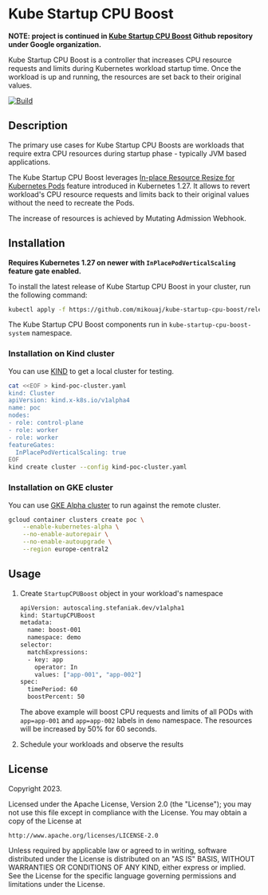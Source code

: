 # Kube Startup CPU Boost

**NOTE: project is continued in [Kube Startup CPU Boost](https://github.com/google/kube-startup-cpu-boost)
Github repository under Google organization.**

Kube Startup CPU Boost is a controller that increases CPU resource requests and limits during
Kubernetes workload startup time. Once the workload is up and running,
the resources are set back to their original values.


[![Build](https://github.com/mikouaj/kube-startup-cpu-boost/actions/workflows/build.yml/badge.svg)](https://github.com/mikouaj/kube-startup-cpu-boost/actions/workflows/build.yml)

## Description

The primary use cases for Kube Startup CPU Boosts are workloads that require extra CPU resources during
startup phase - typically JVM based applications.

The Kube Startup CPU Boost leverages [In-place Resource Resize for Kubernetes Pods](https://kubernetes.io/blog/2023/05/12/in-place-pod-resize-alpha/)
feature introduced in Kubernetes 1.27. It allows to revert workload's CPU resource requests and limits
back to their original values without the need to recreate the Pods.

The increase of resources is achieved by Mutating Admission Webhook.

## Installation

**Requires Kubernetes 1.27 on newer with `InPlacePodVerticalScaling` feature gate
enabled.**

To install the latest release of Kube Startup CPU Boost in your cluster, run the following command:

```sh
kubectl apply -f https://github.com/mikouaj/kube-startup-cpu-boost/releases/download/v0.0.1/manifests.yaml
```

The Kube Startup CPU Boost components run in `kube-startup-cpu-boost-system` namespace.

### Installation on Kind cluster

You can use [KIND](https://github.com/kubernetes-sigs/kind) to get a local cluster for testing.

```sh
cat <<EOF > kind-poc-cluster.yaml
kind: Cluster
apiVersion: kind.x-k8s.io/v1alpha4
name: poc
nodes:
- role: control-plane
- role: worker
- role: worker
featureGates:
  InPlacePodVerticalScaling: true 
EOF
kind create cluster --config kind-poc-cluster.yaml
```

### Installation on GKE cluster

You can use [GKE Alpha cluster](https://cloud.google.com/kubernetes-engine/docs/concepts/alpha-clusters)
to run against the remote cluster.

```sh
gcloud container clusters create poc \
    --enable-kubernetes-alpha \
    --no-enable-autorepair \
    --no-enable-autoupgrade \
    --region europe-central2
```

## Usage

1. Create `StartupCPUBoost` object in your workload's namespace

   ```sh
   apiVersion: autoscaling.stefaniak.dev/v1alpha1
   kind: StartupCPUBoost
   metadata:
     name: boost-001
     namespace: demo
   selector:
     matchExpressions:
     - key: app
       operator: In
       values: ["app-001", "app-002"]
   spec:
     timePeriod: 60
     boostPercent: 50
   ```

   The above example will boost CPU requests and limits of all PODs with `app=app-001` and `app=app-002`
   labels in `demo` namespace. The resources will be increased by 50% for 60 seconds.

2. Schedule your workloads and observe the results

## License

Copyright 2023.

Licensed under the Apache License, Version 2.0 (the "License");
you may not use this file except in compliance with the License.
You may obtain a copy of the License at

    http://www.apache.org/licenses/LICENSE-2.0

Unless required by applicable law or agreed to in writing, software
distributed under the License is distributed on an "AS IS" BASIS,
WITHOUT WARRANTIES OR CONDITIONS OF ANY KIND, either express or implied.
See the License for the specific language governing permissions and
limitations under the License.

